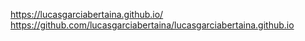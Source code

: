 https://lucasgarciabertaina.github.io/
https://github.com/lucasgarciabertaina/lucasgarciabertaina.github.io
